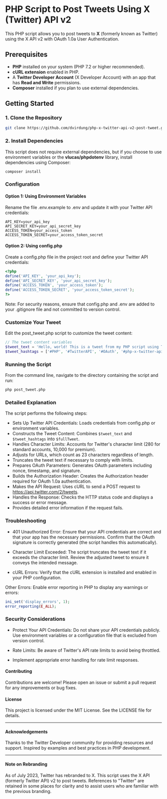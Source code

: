 # PHP Script to Post Tweets Using X (Twitter) API v2

This PHP script allows you to post tweets to **X** (formerly known as Twitter) using the X API v2 with OAuth 1.0a User Authentication.

## Prerequisites

- **PHP** installed on your system (PHP 7.2 or higher recommended).
- **cURL extension** enabled in PHP.
- A **Twitter Developer Account** (X Developer Account) with an app that has **Read and Write** permissions.
- **Composer** installed if you plan to use external dependencies.

## Getting Started

### 1. Clone the Repository

```bash
git clone https://github.com/dvirdung/php-x-twitter-api-v2-post-tweet.git
```

### 2. Install Dependencies

This script does not require external dependencies, but if you choose to use environment variables or the **vlucas/phpdotenv** library, install dependencies using Composer:

```bash
composer install
```

### Configuration
#### Option 1: Using Environment Variables

Rename the file .env.example to .env and update it with your Twitter API credentials:

```dotenv
API_KEY=your_api_key
API_SECRET_KEY=your_api_secret_key
ACCESS_TOKEN=your_access_token
ACCESS_TOKEN_SECRET=your_access_token_secret
```

#### Option 2: Using config.php

Create a config.php file in the project root and define your Twitter API credentials:

```php
<?php
define('API_KEY', 'your_api_key');
define('API_SECRET_KEY', 'your_api_secret_key');
define('ACCESS_TOKEN', 'your_access_token');
define('ACCESS_TOKEN_SECRET', 'your_access_token_secret');
?>
```

Note: For security reasons, ensure that config.php and .env are added to your .gitignore file and not committed to version control.

### Customize Your Tweet

Edit the post_tweet.php script to customize the tweet content:

```php
// The tweet content variables
$tweet_text = 'Hello, world! This is a tweet from my PHP script using Twitter API v2 from https://github.com/dvirdung/php-x-twitter-api-v2-post-tweet.';
$tweet_hashtags = ['#PHP', '#TwitterAPI', '#OAuth', '#php-x-twitter-api-v2-post-tweet'];
```

### Running the Script

From the command line, navigate to the directory containing the script and run:

```bash
php post_tweet.php
```

### Detailed Explanation

The script performs the following steps:

- Sets Up Twitter API Credentials: Loads credentials from config.php or environment variables.
- Constructs the Tweet Content: Combines `$tweet_text` and `$tweet_hashtags` into `$fullTweet`.
- Handles Character Limits: Accounts for Twitter's character limit (280 for standard accounts, 10,000 for premium).
- Adjusts for URLs, which count as 23 characters regardless of length.
- Truncates the tweet text if necessary to comply with limits.
- Prepares OAuth Parameters: Generates OAuth parameters including nonce, timestamp, and signature.
- Builds the Authorization Header: Creates the Authorization header required for OAuth 1.0a authentication.
- Makes the API Request: Uses cURL to send a POST request to https://api.twitter.com/2/tweets.
- Handles the Response: Checks the HTTP status code and displays a success or error message.
- Provides detailed error information if the request fails.

### Troubleshooting

- 401 Unauthorized Error: Ensure that your API credentials are correct and that your app has the necessary permissions.
  Confirm that the OAuth signature is correctly generated (the script handles this automatically).

- Character Limit Exceeded: The script truncates the tweet text if it exceeds the character limit.
  Review the adjusted tweet to ensure it conveys the intended message.

- cURL Errors: Verify that the cURL extension is installed and enabled in your PHP configuration.

Other Errors: Enable error reporting in PHP to display any warnings or errors:

```php
ini_set('display_errors', 1);
error_reporting(E_ALL);
```

### Security Considerations

- Protect Your API Credentials: Do not share your API credentials publicly.
  Use environment variables or a configuration file that is excluded from version control.

- Rate Limits: Be aware of Twitter's API rate limits to avoid being throttled.

- Implement appropriate error handling for rate limit responses.

#### Contributing

Contributions are welcome! Please open an issue or submit a pull request for any improvements or bug fixes.

#### License

This project is licensed under the MIT License. See the LICENSE file for details.

___
#### Acknowledgements

Thanks to the Twitter Developer community for providing resources and support.
Inspired by examples and best practices in PHP development.

_____
#### Note on Rebranding

As of July 2023, Twitter has rebranded to X. This script uses the X API (formerly Twitter API) v2 to post tweets. References to "Twitter" are retained in some places for clarity and to assist users who are familiar with the previous branding.
